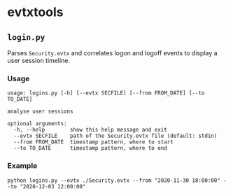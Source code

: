 # evtxtools

## `login.py`

Parses `Security.evtx` and correlates logon and logoff events to display a user session timeline.

### Usage
```
usage: logins.py [-h] [--evtx SECFILE] [--from FROM_DATE] [--to TO_DATE]

analyse user sessions

optional arguments:
  -h, --help        show this help message and exit
  --evtx SECFILE    path of the Security.evtx file (default: stdin)
  --from FROM_DATE  timestamp pattern, where to start
  --to TO_DATE      timestamp pattern, where to end
```

### Example
```shell script
python logins.py --evtx ./Security.evtx --from "2020-11-30 18:00:00" --to "2020-12-03 12:00:00"
```